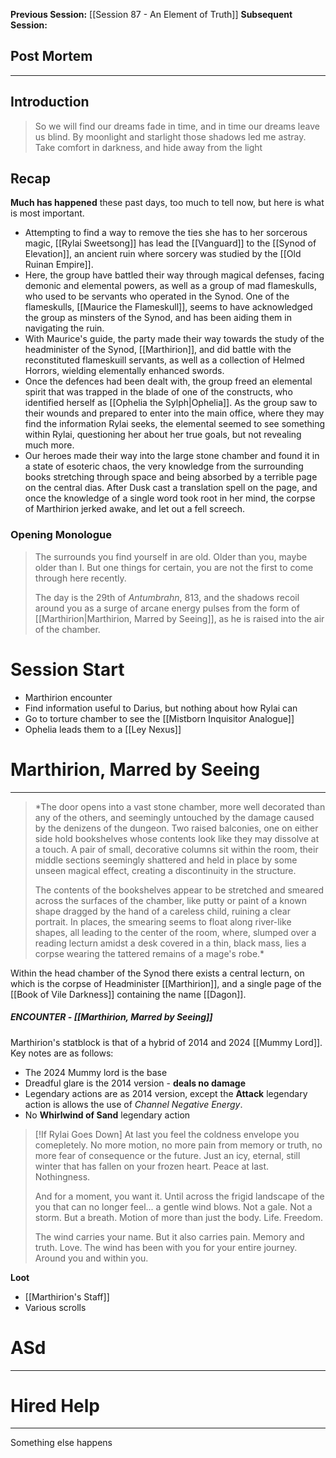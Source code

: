 **Previous Session:** [[Session 87 - An Element of Truth]]
**Subsequent Session:**
## Post Mortem
---

## Introduction
> So we will find our dreams fade in time, and in time our dreams leave us blind. By moonlight and starlight those shadows led me astray. Take comfort in darkness, and hide away from the light

## Recap
**Much has happened** these past days, too much to tell now, but here is what is most important.
- Attempting to find a way to remove the ties she has to her sorcerous magic, [[Rylai Sweetsong]] has lead the [[Vanguard]] to the [[Synod of Elevation]], an ancient ruin where sorcery was studied by the [[Old Ruinan Empire]].
- Here, the group have battled their way through magical defenses, facing demonic and elemental powers, as well as a group of mad flameskulls, who used to be servants who operated in the Synod. One of the flameskulls, [[Maurice the Flameskull]], seems to have acknowledged the group as minsters of the Synod, and has been aiding them in navigating the ruin.
- With Maurice's guide, the party made their way towards the study of the headminister of the Synod, [[Marthirion]], and did battle with the reconstituted flameskuill servants, as well as a collection of Helmed Horrors, wielding elementally enhanced swords.
- Once the defences had been dealt with, the group freed an elemental spirit that was trapped in the blade of one of the constructs, who identified herself as [[Ophelia the Sylph|Ophelia]]. As the group saw to their wounds and prepared to enter into the main office, where they may find the information Rylai seeks, the elemental seemed to see something within Rylai, questioning her about her true goals, but not revealing much more.
- Our heroes made their way into the large stone chamber and found it in a state of esoteric chaos, the very knowledge from the surrounding books stretching through space and being absorbed by a terrible page on the central dias. After Dusk cast a translation spell on the page, and once the knowledge of a single word took root in her mind, the corpse of Marthirion jerked awake, and let out a fell screech.

### Opening Monologue
> The surrounds you find yourself in are old. Older than you, maybe older than I. But one things for certain, you are not the first to come through here recently.
> 
> The day is the 29th of *Antumbrahn*, 813, and the shadows recoil around you as a surge of arcane energy pulses from the form of [[Marthirion|Marthirion, Marred by Seeing]], as he is raised into the air of the chamber.

# Session Start
- Marthirion encounter
- Find information useful to Darius, but nothing about how Rylai can 
- Go to torture chamber to see the [[Mistborn Inquisitor Analogue]]
- Ophelia leads them to a [[Ley Nexus]]

# Marthirion, Marred by Seeing
---
> *The door opens into a vast stone chamber, more well decorated than any of the others, and seemingly untouched by the damage caused by the denizens of the dungeon. Two raised balconies, one on either side hold bookshelves whose contents look like they may dissolve at a touch. A pair of small, decorative columns sit within the room, their middle sections seemingly shattered and held in place by some unseen magical effect, creating a discontinuity in the structure.
> 
> The contents of the bookshelves appear to be stretched and smeared across the surfaces of the chamber, like putty or paint of a known shape dragged by the hand of a careless child, ruining a clear portrait. In places, the smearing seems to float along river-like shapes, all leading to the center of the room, where, slumped over a reading lecturn amidst a desk covered in a thin, black mass, lies a corpse wearing the tattered remains of a mage's robe.*

Within the head chamber of the Synod there exists a central lecturn, on which is the corpse of Headminister [[Marthirion]], and a single page of the [[Book of Vile Darkness]] containing the name [[Dagon]].

##### **ENCOUNTER** - [[Marthirion, Marred by Seeing]]

Marthirion's statblock is that of a hybrid of 2014 and 2024 [[Mummy Lord]]. Key notes are as follows:
- The 2024 Mummy lord is the base
- Dreadful glare is the 2014 version - **deals no damage**
- Legendary actions are as 2014 version, except the **Attack** legendary action is allows the use of *Channel Negative Energy*.
- No **Whirlwind of Sand** legendary action

>[!If Rylai Goes Down]
>At last you feel the coldness envelope you comepletely. No more motion, no more pain from memory or truth, no more fear of consequence or the future. Just an icy, eternal, still winter that has fallen on your frozen heart. Peace at last. Nothingness. 
>
>And for a moment, you want it. Until across the frigid landscape of the you that can no longer feel... a gentle wind blows. Not a gale. Not a storm. But a breath. Motion of more than just the body. Life. Freedom. 
>
>The wind carries your name. But it also carries pain. Memory and truth. Love. The wind has been with you for your entire journey. Around you and within you.


**Loot**
- [[Marthirion's Staff]]
- Various scrolls

# ASd
---

# Hired Help
---
Something else happens

